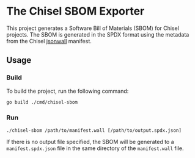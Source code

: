 # The Chisel SBOM Exporter

This project generates a Software Bill of Materials (SBOM) for Chisel projects.
The SBOM is generated in the SPDX format using the metadata from the Chisel 
[jsonwall](https://pkg.go.dev/github.com/canonical/chisel/public/jsonwall) manifest.

## Usage
### Build

To build the project, run the following command:
```bash
go build ./cmd/chisel-sbom
```

### Run

```
./chisel-sbom /path/to/manifest.wall [/path/to/output.spdx.json]
```

If there is no output file specified, the SBOM will be generated to a `manifest.spdx.json` file
in the same directory of the `manifest.wall` file.
